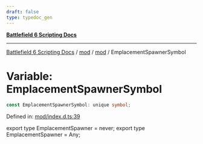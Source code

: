 ```yaml
---
draft: false
type: typedoc_gen
---
```


[**Battlefield 6 Scripting Docs**](../../../_index.md)

***

[Battlefield 6 Scripting Docs](../../../_index.md) / [mod](../../_index.md) / [mod](../_index.md) / EmplacementSpawnerSymbol

# Variable: EmplacementSpawnerSymbol

```ts
const EmplacementSpawnerSymbol: unique symbol;
```

Defined in: [mod/index.d.ts:39](https://github.com/battlefield-portal-community/portal-docs/blob/ff09b2690670f74de7e97198022e5a97ff1161ff/generators/santiago/mod/index.d.ts#L39)

export type EmplacementSpawner = never;
export type EmplacementSpawner = Any;
